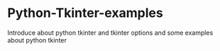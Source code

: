 # Python-Tkinter-examples
Introduce about python tkinter and tkinter options and some examples about python tkinter
